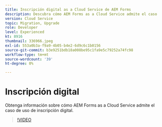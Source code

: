 ```yaml
---
title: Inscripción digital as a Cloud Service de AEM Forms
description: Descubra cómo AEM Forms as a Cloud Service admite el caso de uso de inscripción digital.
version: Cloud Service
topic: Migration, Upgrade
role: Developer
level: Experienced
kt: 8916
thumbnail: 336966.jpeg
exl-id: 553a0b3a-f9a9-4b05-b4e2-6d9c6c1b0156
source-git-commit: b3e9251bdb18a008be95c1fa9e5c79252a74fc98
workflow-type: tm+mt
source-wordcount: '39'
ht-degree: 0%

---
```


# Inscripción digital

Obtenga información sobre cómo AEM Forms as a Cloud Service admite el caso de uso de inscripción digital.

>[!VIDEO](https://video.tv.adobe.com/v/336966?quality=12&learn=on)
